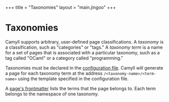 +++
title = "Taxonomies"
layout = "main.jingoo"
+++

# Taxonomies

Camyll supports arbitrary, user-defined page classifications. A *taxonomy* is
a classification, such as "categories" or "tags." A *taxonomy term* is a name
for a set of pages that is associated with a particular taxonomy, such as
a tag called "OCaml" or a category called "programming."

Taxonomies must be declared in the [configuration file](configuration.html).
Camyll will generate a page for each taxonomy term at the address
`/<taxonomy-name>/<term-name>` using the template specified in the configuration
file.

A [page's frontmatter](pages.html) lists the terms that the page belongs to.
Each term belongs to the namespace of one taxonomy.
